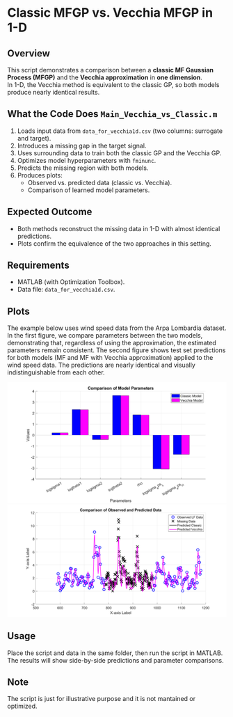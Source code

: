 # Classic MFGP vs. Vecchia MFGP in 1-D

## Overview
This script demonstrates a comparison between a **classic MF Gaussian Process (MFGP)** and the **Vecchia approximation** in **one dimension**.  
In 1-D, the Vecchia method is equivalent to the classic GP, so both models produce nearly identical results.

## What the Code Does  `Main_Vecchia_vs_Classic.m`
1. Loads input data from `data_for_vecchia1d.csv` (two columns: surrogate and target).
2. Introduces a missing gap in the target signal.
3. Uses surrounding data to train both the classic GP and the Vecchia GP.
4. Optimizes model hyperparameters with `fminunc`.
5. Predicts the missing region with both models.
6. Produces plots:
   - Observed vs. predicted data (classic vs. Vecchia).
   - Comparison of learned model parameters.

## Expected Outcome
- Both methods reconstruct the missing data in 1-D with almost identical predictions.
- Plots confirm the equivalence of the two approaches in this setting.

## Requirements
- MATLAB (with Optimization Toolbox).
- Data file: `data_for_vecchia1d.csv`.


## Plots
The example below uses wind speed data from the Arpa Lombardia dataset. In the first figure, we compare parameters between the two models, demonstrating that, regardless of using the approximation, the estimated parameters remain consistent. The second figure shows test set predictions for both models (MF and MF with Vecchia approximation) applied to the wind speed data. The predictions are nearly identical and visually indistinguishable from each other.

![Description of the image](PredictedParameterComparison.png)
![Description of the image](PredictedHFSignalComparison.png)


## Usage
Place the script and data in the same folder, then run the script in MATLAB.  
The results will show side-by-side predictions and parameter comparisons.

## Note
The script is just for illustrative purpose and it is not mantained or optimized.
